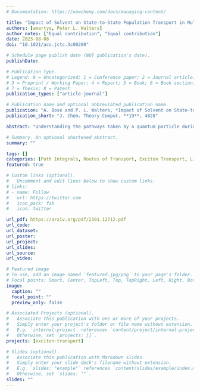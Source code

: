 ```yaml
---
# Documentation: https://wowchemy.com/docs/managing-content/

title: "Impact of Solvent on State-to-State Population Transport in Multistate Systems Using Coherences"
authors: [amartya, Peter L. Walters]
author_notes: ["Equal contribution", "Equal contribution"]
date: 2023-08-08
doi: "10.1021/acs.jctc.3c00200"

# Schedule page publish date (NOT publication's date).
publishDate:

# Publication type.
# Legend: 0 = Uncategorized; 1 = Conference paper; 2 = Journal article;
# 3 = Preprint / Working Paper; 4 = Report; 5 = Book; 6 = Book section;
# 7 = Thesis; 8 = Patent
publication_types: ["article-journal"]

# Publication name and optional abbreviated publication name.
publication: "A. Bose and P. L. Walters, *Impact of Solvent on State-to-State Population Transport in Multistate Systems Using Coherences*, J. Chem. Theory Comput. **19**, 4828 (2023)."
publication_short: "J. Chem. Theory Comput. **19**, 4828"

abstract: "Understanding the pathways taken by a quantum particle during a transport process is an enormous challenge. There are broadly two different aspects of the problem that affect the route taken. First is obviously the couplings between the various sites, which translates into the intrinsic “strength” of a state-to-state channel. Apart from these inter-state couplings, the relative coupling strengths and timescales of the solvent modes form the second factor. This impact of the dissipative environment is significantly more difficult to analyze. Building on the recently derived relations between coherences and population derivatives, we present an analysis of the transport that allows us to account for both the effects in a rigorous manner. We demonstrate the richness hidden behind the transport even for a relatively simple system, a 4-site coarse-grained model of the Fenna–Matthews–Olson complex. The effect of the local dissipative media is highly nontrivial. We show that while the impact on the total site population may be small, there are noticeable changes to the pathway taken by the transport process. We also demonstrate how an analysis in a similar spirit can be done using the Förster approximation. The ability to untangle the dynamics at a greater granularity opens up possibilities in terms of design of novel systems with an eye toward quantum control."

# Summary. An optional shortened abstract.
summary: ""

tags: []
categories: [Path Integrals, Routes of Transport, Exciton Transport, Light-Harvesting Complex]
featured: true

# Custom links (optional).
#   Uncomment and edit lines below to show custom links.
# links:
# - name: Follow
#   url: https://twitter.com
#   icon_pack: fab
#   icon: twitter

url_pdf: https://arxiv.org/pdf/2301.12712.pdf
url_code:
url_dataset:
url_poster:
url_project:
url_slides:
url_source:
url_video:

# Featured image
# To use, add an image named `featured.jpg/png` to your page's folder. 
# Focal points: Smart, Center, TopLeft, Top, TopRight, Left, Right, BottomLeft, Bottom, BottomRight.
image:
  caption: ""
  focal_point: ""
  preview_only: false

# Associated Projects (optional).
#   Associate this publication with one or more of your projects.
#   Simply enter your project's folder or file name without extension.
#   E.g. `internal-project` references `content/project/internal-project/index.md`.
#   Otherwise, set `projects: []`.
projects: [exciton-transport]

# Slides (optional).
#   Associate this publication with Markdown slides.
#   Simply enter your slide deck's filename without extension.
#   E.g. `slides: "example"` references `content/slides/example/index.md`.
#   Otherwise, set `slides: ""`.
slides: ""
---
```

